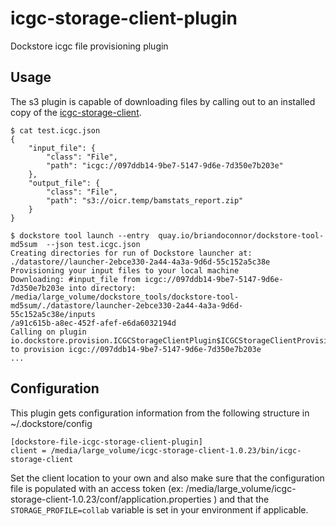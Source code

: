 # icgc-storage-client-plugin
Dockstore icgc file provisioning plugin

## Usage

The s3 plugin is capable of downloading files by calling out to an installed copy of the [icgc-storage-client](http://docs.icgc.org/cloud/guide/#storage-client-usage). 

```
$ cat test.icgc.json 
{
    "input_file": {
        "class": "File",
        "path": "icgc://097ddb14-9be7-5147-9d6e-7d350e7b203e"
    },
    "output_file": {
        "class": "File",
        "path": "s3://oicr.temp/bamstats_report.zip"
    }
}

$ dockstore tool launch --entry  quay.io/briandoconnor/dockstore-tool-md5sum  --json test.icgc.json 
Creating directories for run of Dockstore launcher at: ./datastore//launcher-2ebce330-2a44-4a3a-9d6d-55c152a5c38e
Provisioning your input files to your local machine
Downloading: #input_file from icgc://097ddb14-9be7-5147-9d6e-7d350e7b203e into directory: /media/large_volume/dockstore_tools/dockstore-tool-md5sum/./datastore/launcher-2ebce330-2a44-4a3a-9d6d-55c152a5c38e/inputs
/a91c615b-a8ec-452f-afef-e6da6032194d
Calling on plugin io.dockstore.provision.ICGCStorageClientPlugin$ICGCStorageClientProvision to provision icgc://097ddb14-9be7-5147-9d6e-7d350e7b203e
...
```


## Configuration 

This plugin gets configuration information from the following structure in ~/.dockstore/config

```
[dockstore-file-icgc-storage-client-plugin]
client = /media/large_volume/icgc-storage-client-1.0.23/bin/icgc-storage-client
```

Set the client location to your own and also make sure that the configuration file is populated with an access token (ex: /media/large_volume/icgc-storage-client-1.0.23/conf/application.properties ) and that the `STORAGE_PROFILE=collab` variable is set in your environment if applicable. 



